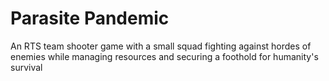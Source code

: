 # Parasite Pandemic
 An RTS team shooter game with a small squad fighting against hordes of enemies while managing resources and securing a foothold for humanity's survival
